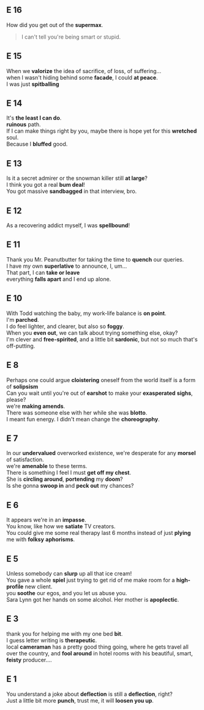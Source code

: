 
## E 16 
How did you get out of the **supermax**.  
> I can't tell you're being smart or stupid.  

## E 15  

When we **valorize** the idea of sacrifice, of loss, of suffering...  
when I wasn't hiding behind some **facade**, I could **at peace**.  
I was just **spitballing**  

## E 14 
It's **the least I can do**.  
**ruinous** path.  
If I can make things right by you, maybe there is hope yet for this **wretched** soul.  
Because I **bluffed** good.  


## E 13  
Is it a secret admirer or the snowman killer still **at large**?  
I think you got a real **bum deal**!  
You got massive **sandbagged** in that interview, bro.  


## E 12  
As a recovering addict myself, I was **spellbound**!  

## E 11 
Thank you Mr. Peanutbutter for taking the time to **quench** our queries.  
I have my own **superlative** to announce, I, um...  
That part, I can **take or leave**  
everything **falls apart** and I end up alone.  


##  E 10  
With Todd watching the baby, my work-life balance is **on point**.  
I'm **parched**.  
I do feel lighter, and clearer, but also so **foggy**.  
When you **even out**, we can talk about trying something else, okay?  
I'm clever and **free-spirited**, and a little bit **sardonic**, but not so much that's off-putting.  


## E 8 
Perhaps one could argue **cloistering** oneself from the world itself is a form of **solipsism**  
Can you wait until you're out of **earshot** to make your **exasperated** **sighs**, please?  
we're **making amends**.  
There was someone else with her while she was **blotto**.  
I meant fun energy. I didn't mean change the **choreography**.  


## E 7  
In our **undervalued** overworked existence, we're desperate for any **morsel** of satisfaction.  
we're **amenable** to these terms.  
There is something I feel I must **get off my chest**.  
She is **circling around**, **portending** my **doom**?  
Is she gonna **swoop in** and **peck out** my chances?  

## E 6  
It appears we're in an **impasse**.  
You know, like how we **satiate** TV creators.  
You could give me some real therapy last 6 months instead of just **plying** me with **folksy** **aphorisms**.  

## E 5 
Unless somebody can **slurp** up all that ice cream!  
You gave a whole **spiel** just trying to get rid of me make room for a **high-profile** new client.  
you **soothe** our egos, and you let us abuse you.  
Sara Lynn got her hands on some alcohol. Her mother is **apoplectic**.  


## E 3 
thank you for helping me with my one bed **bit**.  
I guess letter writing is **therapeutic**.  
local **cameraman** has a pretty good thing going, where he gets travel all over the country, and **fool around** in hotel rooms with his beautiful, smart, **feisty** producer....  

## E 1 
You understand a joke about **deflection** is still a **deflection**, right?  
Just a little bit more **punch**, trust me, it will **loosen you up**.  
